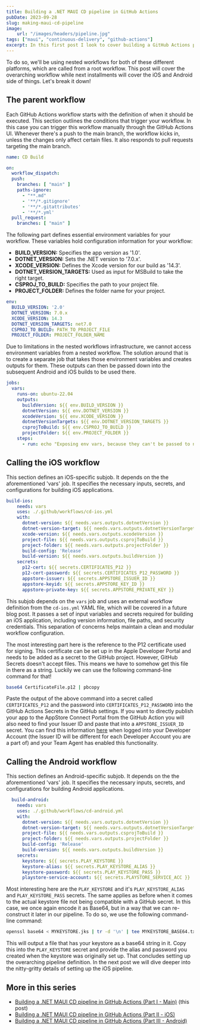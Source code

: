 ```yaml
---
title: Building a .NET MAUI CD pipeline in GitHub Actions
pubDate: 2023-09-28
slug: making-maui-cd-pipeline
image:
    url: "/images/headers/pipeline.jpg"
tags: ["maui", "continuous-delivery", "github-actions"]
excerpt: In this first post I look to cover building a GitHub Actions pipeline that can build your .NET MAUI application for both Android and iOS and get it all the way to the Google Play Store and Apple AppStore for testing. 
---
```


To do so, we'll be using nested workflows for both of these different platforms, which are called from a root workflow. This post will cover the overarching workflow while next installments will cover the iOS and Android side of things. Let's break it down!

## The parent workflow

Each GitHub Actions workflow starts with the definition of when it should be executed. This section outlines the conditions that trigger your workflow. In this case you can trigger this workflow manually through the GitHub Actions UI. Whenever there's a push to the main branch, the workflow kicks in, unless the changes only affect certain files. It also responds to pull requests targeting the main branch.

```yaml
name: CD Build

on:
  workflow_dispatch:
  push:
    branches: [ "main" ]
    paths-ignore:
      - "**.md"
      - '**/*.gitignore'
      - '**/*.gitattributes'
      - '**/*.yml'
  pull_request:
    branches: [ "main" ]
```

The following part defines essential environment variables for your workflow. These variables hold configuration information for your workflow:

- **BUILD_VERSION:** Specifies the app version as '1.0'.
- **DOTNET_VERSION:** Sets the .NET version to '7.0.x'.
- **XCODE_VERSION:** Defines the Xcode version for our build as '14.3'.
- **DOTNET_VERSION_TARGETS:** Used as input for MSBuild to take the right target.
- **CSPROJ_TO_BUILD:** Specifies the path to your project file.
- **PROJECT_FOLDER:** Defines the folder name for your project.

```yaml
env:
  BUILD_VERSION: '2.0'
  DOTNET_VERSION: 7.0.x
  XCODE_VERSION: 14.3
  DOTNET_VERSION_TARGETS: net7.0
  CSPROJ_TO_BUILD: PATH_TO_PROJECT_FILE
  PROJECT_FOLDER: PROJECT_FOLDER_NAME
```

Due to limitations in the nested workflows infrastructure, we cannot access environment variables from a nested workflow. The solution around that is to create a separate job that takes those environment variables and creates outputs for them. These outputs can then be passed down into the subsequent Android and iOS builds to be used there.

```yaml
jobs:
  vars:
    runs-on: ubuntu-22.04
    outputs:      
      buildVersion: ${{ env.BUILD_VERSION }}
      dotnetVersion: ${{ env.DOTNET_VERSION }}
      xcodeVersion: ${{ env.XCODE_VERSION }}
      dotnetVersionTargets: ${{ env.DOTNET_VERSION_TARGETS }}
      csprojToBuild: ${{ env.CSPROJ_TO_BUILD }}
      projectFolder: ${{ env.PROJECT_FOLDER }}
    steps:
      - run: echo "Exposing env vars, because they can't be passed to nested workflows."
```

## Calling the iOS workflow

This section defines an iOS-specific subjob. It depends on the the aforementioned 'vars' job. It specifies the necessary inputs, secrets, and configurations for building iOS applications.

```yaml
build-ios:   
    needs: vars 
    uses: ./.github/workflows/cd-ios.yml
    with:
      dotnet-version: ${{ needs.vars.outputs.dotnetVersion }}
      dotnet-version-target: ${{ needs.vars.outputs.dotnetVersionTargets }}
      xcode-version: ${{ needs.vars.outputs.xcodeVersion }}
      project-file: ${{ needs.vars.outputs.csprojToBuild }}
      project-folder: ${{ needs.vars.outputs.projectFolder }}
      build-config: 'Release'
      build-version: ${{ needs.vars.outputs.buildVersion }}
    secrets:
      p12-cert: ${{ secrets.CERTIFICATES_P12 }}
      p12-cert-password: ${{ secrets.CERTIFICATES_P12_PASSWORD }}
      appstore-issuer: ${{ secrets.APPSTORE_ISSUER_ID }}
      appstore-keyid: ${{ secrets.APPSTORE_KEY_ID }}
      appstore-private-key: ${{ secrets.APPSTORE_PRIVATE_KEY }}
```

This subjob depends on the `vars` job and uses an external workflow definition from the `cd-ios.yml` YAML file, which will be covered in a future blog post. It passes a set of input variables and secrets required for building an iOS application, including version information, file paths, and security credentials. This separation of concerns helps maintain a clean and modular workflow configuration.

The most interesting part here is the reference to the P12 certificate used for signing. This certificate can be set up in the Apple Developer Portal and needs to be added as a secret to the GitHub project. However, GitHub Secrets doesn't accept files. This means we have to somehow get this file in there as a string. Luckily we can use the following command-line command for that!

```bash
base64 CertificateFile.p12 | pbcopy
```

Paste the output of the above command into a secret called `CERTIFICATES_P12` and the password into `CERTIFICATES_P12_PASSWORD` into the GitHub Actions Secrets in the GitHub settings. If you want to directly publish your app to the AppStore Connect Portal from the GitHub Action you will also need to find your Issuer ID and paste that into a `APPSTORE_ISSUER_ID` secret. You can find this information [here](https://appstoreconnect.apple.com/access/api) when logged into your Developer Account (the Issuer ID will be different for each Developer Account you are a part of) and your Team Agent has enabled this functionality.

## Calling the Android workflow

This section defines an Android-specific subjob. It depends on the the aforementioned 'vars' job. It specifies the necessary inputs, secrets, and configurations for building Android applications.

```yaml
  build-android:
    needs: vars
    uses: ./.github/workflows/cd-android.yml
    with:
      dotnet-version: ${{ needs.vars.outputs.dotnetVersion }}
      dotnet-version-target: ${{ needs.vars.outputs.dotnetVersionTargets }}
      project-file: ${{ needs.vars.outputs.csprojToBuild }}
      project-folder: ${{ needs.vars.outputs.projectFolder }}
      build-config: 'Release'
      build-version: ${{ needs.vars.outputs.buildVersion }}
    secrets:
      keystore: ${{ secrets.PLAY_KEYSTORE }}
      keystore-alias: ${{ secrets.PLAY_KEYSTORE_ALIAS }}
      keystore-password: ${{ secrets.PLAY_KEYSTORE_PASS }}
      playstore-service-account: ${{ secrets.PLAYSTORE_SERVICE_ACC }}
```

Most interesting here are the `PLAY_KEYSTORE` and it's `PLAY_KEYSTORE_ALIAS` and `PLAY_KEYSTORE_PASS` secrets. The same applies as before when it comes to the actual keystore file not being compatible with a GitHub secret. In this case, we once again encode it as Base64, but in a way that we can re-construct it later in our pipeline. To do so, we use the following command-line command:

```bash
openssl base64 < MYKEYSTORE.jks | tr -d '\n' | tee MYKEYSTORE_BASE64.txt
```

This will output a file that has your keystore as a base64 string in it. Copy this into the `PLAY_KEYSTORE` secret and provide the alias and password you created when the keystore was originally set up. That concludes setting up the overarching pipeline definition. In the next post we will dive deeper into the nitty-gritty details of setting up the iOS pipeline.


## More in this series

- [Building a .NET MAUI CD pipeline in GitHub Actions (Part I - Main)](https://thewissen.io/making-maui-cd-pipeline/) (this post)
- [Building a .NET MAUI CD pipeline in GitHub Actions (Part II - iOS)](https://thewissen.io/making-maui-cd-pipeline-part2/)
- [Building a .NET MAUI CD pipeline in GitHub Actions (Part III - Android)](https://thewissen.io/making-maui-cd-pipeline-part3/)